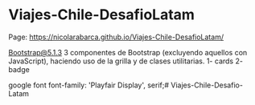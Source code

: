 # Viajes-Chile-DesafioLatam
 Page: https://nicolarabarca.github.io/Viajes-Chile-DesafioLatam/


Bootstrap@5.1.3
3 componentes de Bootstrap (excluyendo aquellos con
JavaScript), haciendo uso de la grilla y de clases utilitarias.
1- cards
2- badge

google font font-family: 'Playfair Display', serif;#   V i a j e s - C h i l e - D e s a f i o - L a t a m  
 